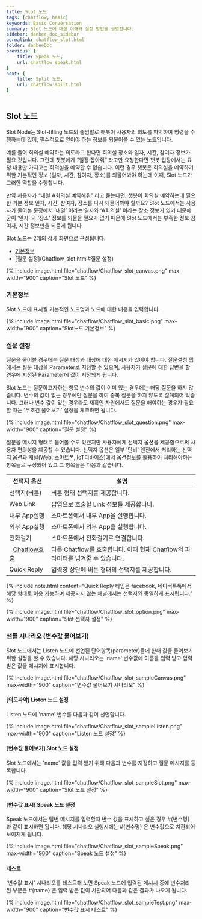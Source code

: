 ```yaml
---
title: Slot 노드
tags: [chatflow, basic]
keywords: Basic Conversation
summary: Slot 노드에 대한 이해와 설정 방법을 설명합니다.
sidebar: danbee_doc_sidebar
permalink: chatflow_slot.html
folder: danbeeDoc
previous: {
    title: Speak 노드, 
    url: chatflow_speak.html
}
next: {
    title: Split 노드,
    url: chatflow_split.html
}
---
```


## Slot 노드

Slot Node는 Slot-filling 노드의 줄임말로 챗봇이 사용자의 의도를 파악하여 명령을 수행하는데 있어, 필수적으로 얻어야 하는 정보를 되물어볼 수 있는 노드입니다.

예를 들어 회의실 예약하는 의도라고 한다면 회의실 장소와 일자, 시간, 참여자 정보가 필요 것입니다. 그런데 챗봇에게 “일정 잡아줘” 라고만 요청한다면 챗봇 입장에서는 요청 내용만 가지고는 회의실을 예약할 수 없습니다. 
이런 경우 챗봇은 회의실을 예약하기 위한 기본적인 정보 (일자, 시간, 참여자, 장소)를 되물어봐야 하는데 이때, Slot 노드가 그러한 역할을 수행합니다.

만약 사용자가 “내일 A회의실 예약해줘” 라고 묻는다면, 챗봇이 회의실 예약하는데 필요한 기본 정보 일자, 시간, 참여자, 장소를 다시 되물어봐야 할까요?
Slot 노드에서는 사용자가 물어본 문장에서 ‘내일’ 이라는 일자와 ‘A회의실’ 이라는 장소 정보가 있기 때문에 굳이 ‘일자’ 와 ‘장소’ 정보를 되물을 필요가 없기 때문에 Slot 노드에서는 부족한 정보 참여자, 시간 정보만을 되묻게 됩니다. 


Slot 노드는 2개의 상세 화면으로 구성됩니다.  
- [기본정보](Chatflow_slot.html#기본정보)
- [질문 설정](Chatflow_slot.html#질문 설정)

{% include image.html file="chatflow/Chatflow_slot_canvas.png" max-width="900" caption="Slot 노드" %}

### 기본정보

Slot 노드에 표시될 기본적인 노드명과 노드에 대한 내용을 입력합니다.

{% include image.html file="chatflow/Chatflow_slot_basic.png" max-width="900" caption="Slot노드 기본정보" %}

### 질문 설정
 
질문을 물어볼 경우에는 질문 대상과 대상에 대한 메시지가 있어야 합니다. 
질문설정 탭에서는 질문 대상을 Parameter로 지정할 수 있으며, 사용자가 질문에 대한 답변을 할 경우에 지정된 Parameter에 값이 저장되게 됩니다. 

Slot 노드는 질문하고자하는 항목 변수의 값이 이미 있는 경우에는 해당 질문을 하지 않습니다. 
변수의 값이 없는 경우에만 질문을 하여 중복 질문을 하지 않도록 설계되어 있습니다. 
그러나 변수 값이 있는 경우라도 재확인 차원에서도 질문을 해야하는 경우가 필요할 때는 '무조건 물어보기' 설정을 체크하면 됩니다. 

{% include image.html file="chatflow/Chatflow_slot_question.png" max-width="900" caption="질문 설정" %}

질문을 메시지 형태로 물어볼 수도 있겠지만 사용자에게 선택지 옵션을 제공함으로써 사용자 편의성을 제공할 수 있습니다.
선택지 옵션은 일부 '단비' 엔진에서 처리하는 선택지 옵션과 채널(Web, 스마트폰, IoT디바이스)에서 옵션정보를 활용하여 처리해야하는 항목들로 구성되어 있고
그 항목들은 다음과 같습니다. 

| 선택지 옵션 | 설명 | 
|--------|-------|
| 선택지(버튼) | 버튼 형태 선택지를 제공합니다. |
| Web Link | 팝업으로 호출할 Link 정보를 제공합니다. |
| 내부 App실행 | 스마트폰에서 내부 App을 실행합니다.  |
| 외부 App실행 | 스마트폰에서 외부 App을 실행합니다.  |
| 전화걸기 | 스마트폰에서 전화걸기로 연결합니다. |
| <span style="color:#f69023;"><i class="fa fa-external-link-square" aria-hidden="true" style="margin: 0px 5px"></i>[Chatflow호출](chatflow_speak.html#chatflow-호출-파라미터-연결)</span> | 다른 Chatflow를 호출합니다. 이때 현재 Chatflow의 파라미터를 넘겨줄 수 있습니다. |
| Quick Reply | 입력창 상단에 버튼 형태의 선택지를 제공합니다. |

{% include note.html content="Quick Reply 타입은 facebook, 네이버톡톡에서 해당 형태로 이용 가능하며 제공되지 않는 채널에서는 선택지와 동일하게 표시됩니다." %}

{% include image.html file="chatflow/Chatflow_slot_option.png" max-width="900" caption="Slot 선택지 설정" %}



### 샘플 시나리오 (변수값 물어보기)

Slot 노드에서는 Listen 노드에 선언된 단어항목(parameter)들에 한해 값을 물어보기 위한 설정을 할 수 있습니다.
해당 시나리오는 'name' 변수값에 이름을 입력 받고 입력 받은 값을 메시지에 표시합니다.

{% include image.html file="chatflow/Chatflow_slot_sampleCanvas.png" max-width="900" caption="변수값 물어보기 시나리오" %}

#### [의도파악] Listen 노드 설정

Listen 노드에 'name' 변수를 다음과 같이 선언합니다.

{% include image.html file="chatflow/Chatflow_slot_sampleListen.png" max-width="900" caption="Listen 노드 설정" %}

#### [변수값 물어보기] Slot 노드 설정

Slot 노드에서는 'name' 값을 입력 받기 위해 다음과 변수를 지정하고 질문 메시지를 등록합니다. 

{% include image.html file="chatflow/Chatflow_slot_sampleSlot.png" max-width="900" caption="Slot 노드 설정" %}

#### [변수값 표시] Speak 노드 설정

Speak 노드에서는 답변 메시지를 입력할때 변수 값을 표시하고 싶은 경우 #{변수명} 과 같이 표시하면 됩니다. 
해당 시나리오 실행시에는 #{변수명} 은 변수값으로 치환되어 보여지게 됩니다.

{% include image.html file="chatflow/Chatflow_slot_sampleSpeak.png" max-width="900" caption="Speak 노드 설정" %}

#### 테스트

'변수값 표시' 시나리오를 테스트해 보면 Speak 노드에 입력된 메시시 중에 변수처리 된 부분은 #{name} 은 입력 받은 값이 치환되어 다음과 같은 결과가 나오게 됩니다. 

{% include image.html file="chatflow/Chatflow_slot_sampleTest.png" max-width="900" caption="변수값 표시 테스트" %}

